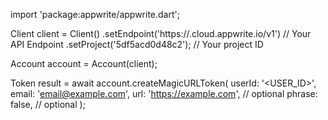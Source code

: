 import 'package:appwrite/appwrite.dart';

Client client = Client()
    .setEndpoint('https://<REGION>.cloud.appwrite.io/v1') // Your API Endpoint
    .setProject('5df5acd0d48c2'); // Your project ID

Account account = Account(client);

Token result = await account.createMagicURLToken(
    userId: '<USER_ID>',
    email: 'email@example.com',
    url: 'https://example.com', // optional
    phrase: false, // optional
);
